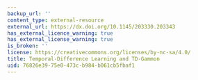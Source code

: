 ```yaml
---
backup_url: ''
content_type: external-resource
external_url: https://dx.doi.org/10.1145/203330.203343
has_external_licence_warning: true
has_external_license_warning: true
is_broken: ''
license: https://creativecommons.org/licenses/by-nc-sa/4.0/
title: Temporal-Difference Learning and TD-Gammon
uid: 76826e39-75e0-473c-b984-b061cb5fbaf1
---
```

